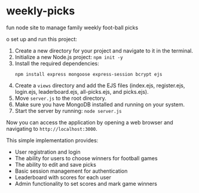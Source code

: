 # weekly-picks
fun node site to manage family weekly foot-ball picks

o set up and run this project:

1. Create a new directory for your project and navigate to it in the terminal.
2. Initialize a new Node.js project: `npm init -y`
3. Install the required dependencies:
   ```
   npm install express mongoose express-session bcrypt ejs
   ```
4. Create a `views` directory and add the EJS files (index.ejs, register.ejs, login.ejs, leaderboard.ejs, all-picks.ejs, and picks.ejs).
5. Move `server.js` to the root directory.
6. Make sure you have MongoDB installed and running on your system.
7. Start the server by running: `node server.js`

Now you can access the application by opening a web browser and navigating to `http://localhost:3000`.

This simple implementation provides:
- User registration and login
- The ability for users to choose winners for football games
- The ability to edit and save picks
- Basic session management for authentication
- Leaderboard with scores for each user
- Admin functionality to set scores and mark game winners
